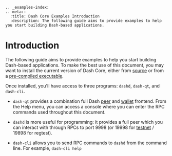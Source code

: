 ```{eval-rst}
.. _examples-index:
.. meta::
  :title: Dash Core Examples Introduction
  :description: The following guide aims to provide examples to help you start building Dash-based applications. 
```

# Introduction

The following guide aims to provide examples to help you start building Dash-based applications. To make the best use of this document, you may want to install the current version of Dash Core, either from [source](https://github.com/dashpay/dash/) or from a [pre-compiled executable](https://www.dash.org/wallets/#wallets).

Once installed, you'll have access to three programs: `dashd`, `dash-qt`, and `dash-cli`.

* `dash-qt` provides a combination full Dash [peer](../resources/glossary.md#peer) and [wallet](../resources/glossary.md#wallet) frontend. From the Help menu, you can access a console where you can enter the RPC commands used throughout this document.

* `dashd` is more useful for programming: it provides a full peer which you can interact with through RPCs to port 9998 (or 19998 for [testnet](../resources/glossary.md#testnet) / 19898 for regtest).

* `dash-cli` allows you to send RPC commands to `dashd` from the command line.  For example, `dash-cli help`
